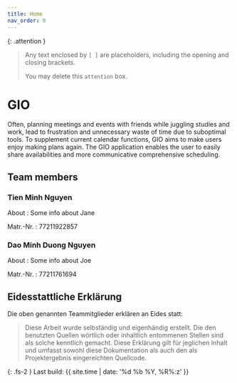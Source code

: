 ```yaml
---
title: Home
nav_order: 0
---
```


{: .attention }
> Any text enclosed by `[ ]` are placeholders, including the opening and closing brackets.
>
> You may delete this `attention` box.

# GIO

Often, planning meetings and events with friends while juggling studies and work, lead to frustration and unnecessary waste of time due to suboptimal tools. To supplement current calendar functions, GIO aims to make users enjoy making plans again. The GIO application enables the user to easily share availabilities and more communicative comprehensive scheduling.

## Team members

### Tien Minh Nguyen

About
: Some info about Jane

Matr.-Nr.
: 77211922857

### Dao Minh Duong Nguyen

About
: Some info about Joe

Matr.-Nr.
: 77211761694

## Eidesstattliche Erklärung

Die oben genannten Teammitglieder erklären an Eides statt:

> Diese Arbeit wurde selbständig und eigenhändig erstellt. Die den benutzten Quellen wörtlich oder inhaltlich entommenen Stellen sind als solche kenntlich gemacht. Diese Erklärung gilt für jeglichen Inhalt und umfasst sowohl diese Dokumentation als auch den als Projektergebnis eingereichten Quellcode.

{: .fs-2 }
Last build: {{ site.time | date: '%d %b %Y, %R%:z' }}
